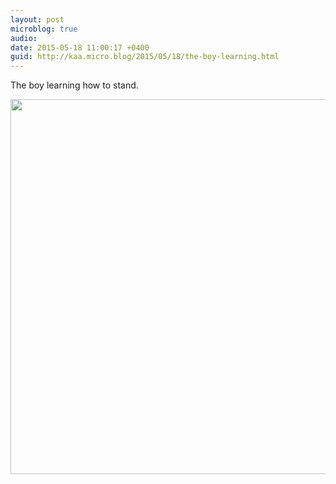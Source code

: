 ```yaml
---
layout: post
microblog: true
audio: 
date: 2015-05-18 11:00:17 +0400
guid: http://kaa.micro.blog/2015/05/18/the-boy-learning.html
---
```

The boy learning how to stand.

<img src="https://www.kaa.bz/uploads/2018/31801c645b.jpg" width="600" height="600" />
